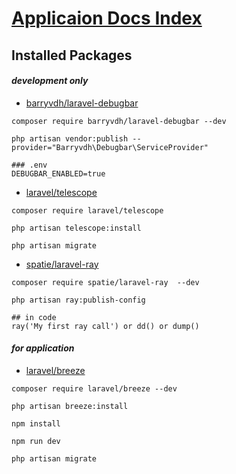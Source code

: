 # [Applicaion Docs Index](index.md)

## Installed Packages


#### *development only*

- [barryvdh/laravel-debugbar](https://github.com/barryvdh/laravel-debugbar)

```
composer require barryvdh/laravel-debugbar --dev

php artisan vendor:publish --provider="Barryvdh\Debugbar\ServiceProvider"

### .env
DEBUGBAR_ENABLED=true

```

- [laravel/telescope](https://laravel.com/docs/8.x/telescope)
```
composer require laravel/telescope

php artisan telescope:install

php artisan migrate

```


- [spatie/laravel-ray](https://spatie.be/docs/ray/)
```
composer require spatie/laravel-ray  --dev

php artisan ray:publish-config

## in code
ray('My first ray call') or dd() or dump()

```


#### *for application*
- [laravel/breeze](https://laravel.com/docs/starter-kits#laravel-breeze)
```
composer require laravel/breeze --dev

php artisan breeze:install

npm install

npm run dev

php artisan migrate
```